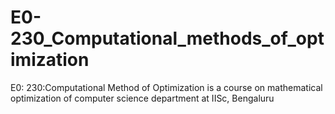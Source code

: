 # E0-230_Computational_methods_of_optimization
E0: 230:Computational Method of Optimization is a course on mathematical optimization of computer science department at IISc, Bengaluru
